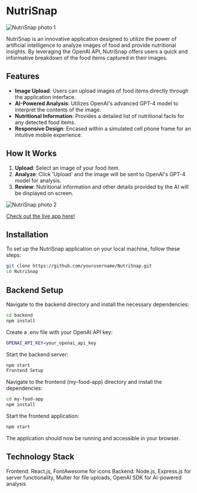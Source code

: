 # NutriSnap
![NutriSnap photo 1](https://github.com/JakeDeines/NutriSnap/assets/67669417/67d8e8ea-b09a-4aa6-aa56-f1b1daf5f7ca)

NutriSnap is an innovative application designed to utilize the power of artificial intelligence to analyze images of food and provide nutritional insights. By leveraging the OpenAI API, NutriSnap offers users a quick and informative breakdown of the food items captured in their images.

## Features

- **Image Upload**: Users can upload images of food items directly through the application interface.
- **AI-Powered Analysis**: Utilizes OpenAI's advanced GPT-4 model to interpret the contents of the image.
- **Nutritional Information**: Provides a detailed list of nutritional facts for any detected food items.
- **Responsive Design**: Encased within a simulated cell phone frame for an intuitive mobile experience.

## How It Works

1. **Upload**: Select an image of your food item.
2. **Analyze**: Click 'Upload' and the image will be sent to OpenAI's GPT-4 model for analysis.
3. **Review**: Nutritional information and other details provided by the AI will be displayed on screen.



![NutriSnap photo 2](https://github.com/JakeDeines/NutriSnap/assets/67669417/0641f14c-9dbe-41b1-a5e9-1f2fd61be3ba)

[Check out the live app here!](https://nutrisnap-production.up.railway.app/)


## Installation

To set up the NutriSnap application on your local machine, follow these steps:

```bash
git clone https://github.com/yourusername/NutriSnap.git
cd NutriSnap
```
## Backend Setup

Navigate to the backend directory and install the necessary dependencies:

```bash
cd backend
npm install
```
Create a .env file with your OpenAI API key:

```bash
OPENAI_API_KEY=your_openai_api_key
```

Start the backend server:

```bash
npm start
Frontend Setup
```

Navigate to the frontend (my-food-app) directory and install the dependencies:

```bash
cd my-food-app
npm install
```

Start the frontend application:

```bash
npm start
```

The application should now be running and accessible in your browser.

## Technology Stack
Frontend: React.js, FontAwesome for icons
Backend: Node.js, Express.js for server functionality, Multer for file uploads, OpenAI SDK for AI-powered analysis
